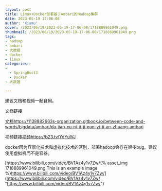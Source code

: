 ```yaml
---
layout: post
title: Linux+Docker部署基于Ambari的Hadoop集群
date: 2023-06-19 17:06:08
author: 'Xiamu'
cover: /2023/06/19/2023-06-19-17-06-08/1718889961049.png
thumbnail: /2023/06/19/2023-06-19-17-06-08/1718889961049.png
tags:
- hadoop
- ambari
- 大数据
- docker
- linux
categories:
-
  - SpringBoot3
  - Docker
- 大数据

---
```

建议文档和视频一起食用。

文档链接

[文档https://1138882663s-organization.gitbook.io/between-code-and-words/bigdata/ambari/da-jian-xu-ni-ji-ji-qun-yi-ji-an-zhuang-ambari](https://1138882663s-organization.gitbook.io/between-code-and-words/bigdata/ambari/da-jian-xu-ni-ji-ji-qun-yi-ji-an-zhuang-ambari "文档")

视频链接[视频https://b23.tv/YdYulVJ](https://b23.tv/YdYulVJ "视频")

docker因为容器化技术和虚拟化技术的区别，部署hadoop会存在很多bug。建议使用虚拟机而不是容器。

[https://www.bilibili.com/video/BV1Az4y1v7Zw/{% asset_img 1718889961049.png This is an example image %}https://www.bilibili.com/video/BV1Az4y1v7Zw/](https://www.bilibili.com/video/BV1Az4y1v7Zw/ "https://www.bilibili.com/video/BV1Az4y1v7Zw/")
